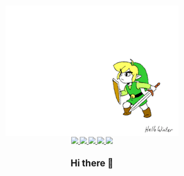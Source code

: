 <section class="start-screen" align="center">
  <div class="start-image">
    <img src="./assets/link_gif.gif" width="400px" height="300px"/>
  </div>
  <div class="badges">
    <a href="#" target="_blank">
      <img src="https://img.shields.io/badge/LinkedIn-0072b1?logo=linkedin&logoColor=white&style=flat"/>
    </a>
    <a href="https://t.me/xeniya_mv" target="_blank">
      <img src="https://img.shields.io/badge/Telegram-0088cc?logo=telegram&logoColor=white&style=flat"/>
    </a>
    <a href="https://www.instagram.com/gazizova_xeniya" target="_blank">
      <img src="https://img.shields.io/badge/Instagram-962fbf?logo=instagram&logoColor=white&style=flat"/>
    </a>
    <a href="https://www.facebook.com/profile.php?id=100077171499748&mibextid=LQQJ4d" target="_blank">
      <img src="https://img.shields.io/badge/Facebook-3b5998?logo=facebook&logoColor=white&style=flat"/>
    </a>
    <a href="https://discord.com/users/693168391644512286" target="_blank">
      <img src="https://img.shields.io/badge/Discord-7289DA?logo=discord&logoColor=white&style=flat"/>
    </a>
  </div>
  <h1> Hi there 👋 </h1>
</section>